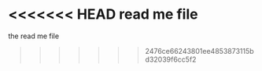 <<<<<<< HEAD
read me file
=======
the read me file
>>>>>>> 2476ce66243801ee4853873115bd32039f6cc5f2
